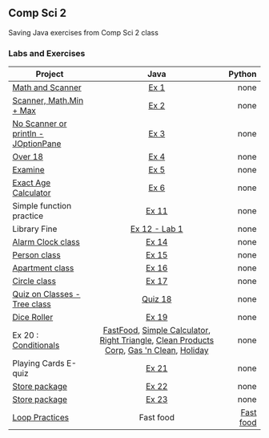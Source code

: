 ## Comp Sci 2
Saving Java exercises from Comp Sci 2 class
### Labs and Exercises
| Project        | Java           | Python  |
| ------------- |:-------------:| -----:|
| [Math and Scanner](https://classroom.google.com/c/MTUwMzY4NDI1/a/MTkzNTcyNjQ4/details) | [Ex 1](ex/ex01.java) | none |
| [Scanner, Math.Min + Max](https://classroom.google.com/c/MTUwMzY4NDI1/a/MTk0NDE0NTI2/details) | [Ex 2](ex/ex02.java) |   none |
| [No Scanner or println - JOptionPane](https://classroom.google.com/c/MTUwMzY4NDI1/a/MTc0NTAwNjE2/details) | [Ex 3](ex/ex03.java) |    none |
| [Over 18](https://classroom.google.com/c/MTUwMzY4NDI1/a/MTc1MTY2NTc4/details) | [Ex 4](ex/ex4.java) |    none |
| [Examine](https://classroom.google.com/c/MTUwMzY4NDI1/a/MjQxMjg1MzIy/details) | [Ex 5](ex/ex5.java)  |    none |
| [Exact Age Calculator](https://classroom.google.com/c/MTUwMzY4NDI1/a/MjU3NTQ0NTQw/details) | [Ex 6](ex/ex6.java) | none |
| Simple function practice | [Ex 11](ex/ex11.java) | none |
| Library Fine | [Ex 12 - Lab 1](ex/ex12.java) | none |
| [Alarm Clock class](https://docs.google.com/document/d/1YGa0F5Go251yL79I3GazrshESDtKaAPeZyt3E3dzu1U) | [Ex 14](ex/alarmclock.java) | none |
| [Person class](https://docs.google.com/document/d/1noAV0di56TQUkAjPSsNuifOF3fzwutNxdBiBR7mpgmk/edit) | [Ex 15](ex/person.java) | none |
| [Apartment class](https://classroom.google.com/u/0/c/MTUwMzY4NDI1/a/MzU4NDY2MDY5/details) | [Ex 16](ex/apartment.java) | none |
| [Circle class](https://classroom.google.com/u/0/c/MTUwMzY4NDI1/a/MzY0NTgyMjYz/details)| [Ex 17](ex/circle.java) | none |
| [Quiz on Classes - Tree class](https://classroom.google.com/u/0/c/MTUwMzY4NDI1/a/MjI2ODcxODg2/details)| [Quiz 18](ex/tree.java) | none |
| [Dice Roller](https://classroom.google.com/c/MTUwMzY4NDI1/a/MjI3NjI4NjM5/details) | [Ex 19](ex/diceroller.java) | none |
| Ex 20 : [Conditionals](https://docs.google.com/document/d/1JvpOuC8BX1l4NWe-SuQ1cS7rQZqeBztIPWw8sXJjOpE/edit) | [FastFood](ex/fastfood.java), [Simple Calculator](ex/simplecalculator.java), [Right Triangle](ex/righttriangle.java), [Clean Products Corp](ex/cleanproductscorp.java), [Gas 'n Clean](ex/gasnclean.java), [Holiday](ex/holiday.java) | none |
| Playing Cards E-quiz | [Ex 21](ex/cards.java) | none |
| [Store package](https://docs.google.com/document/d/1PtIaNPmbwsndEA6wnyBLkHf2pZjwWYmoWAAcPlMunBA/edit) | [Ex 22](ex/store) | none |
| [Store package](https://docs.google.com/document/d/1o6luj_aIbNKxP1_nJheMKPCx4LSKTuIabqh5vjdwmw4/edit) | [Ex 23](ex/groupStore) | none |
| [Loop Practices](https://docs.google.com/document/d/1O3KTFvQxcXkzmKY9wK4DV0qghnhjU-9UshXDluTf-W0/edit) | Fast food | [Fast food](python/fastFoodloop.py) |

